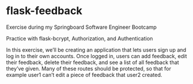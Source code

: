 # flask-feedback

Exercise during my Springboard Software Engineer Bootcamp

Practice with flask-bcrypt, Authorization, and Authentication

In this exercise, we’ll be creating an application that lets users sign up and log in to their own accounts. 
Once logged in, users can add feedback, edit their feedback, delete their feedback, and see a list of all feedback that they’ve given. 
Many of these routes should be protected, so that for example user1 can’t edit a piece of feedback that user2 created. 